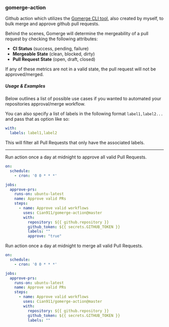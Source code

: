 ### gomerge-action

Github action which utilizes the [Gomerge CLI tool](https://github.com/Cian911/gomerge), also created by myself, to bulk merge and approve github pull requests.

Behind the scenes, Gomerge will determine the mergeability of a pull request by checking the following attributes:

- **CI Status** (success, pending, failure)
- **Mergeable State** (clean, blocked, dirty)
- **Pull Request State** (open, draft, closed)

If any of these metrics are not in a valid state, the pull request will not be approved/merged.

##### Usage & Examples

Below outlines a list of possible use cases if you wanted to automated your repositories approval/merge workflow.

You can also specify a list of labels in the following format `label1,label2...` and pass that as option like so:
```yaml
with:
  labels: label1,label2
```

This will filter all Pull Requests that only have the associated labels.

---

Run action once a day at midnight to approve all valid Pull Requests.
```yaml
on:
  schedule:
    - cron: '0 0 * * *'

jobs:
  approve-prs:
    runs-on: ubuntu-latest
    name: Approve valid PRs 
    steps:
      - name: Approve valid workflows
        uses: Cian911/gomerge-action@master
        with:
          repository: ${{ github.repository }}
          github_token: ${{ secrets.GITHUB_TOKEN }}
          labels: ""
          approve: "true"
```

Run action once a day at midnight to merge all valid Pull Requests.
```yaml
on:
  schedule:
    - cron: '0 0 * * *'

jobs:
  approve-prs:
    runs-on: ubuntu-latest
    name: Approve valid PRs 
    steps:
      - name: Approve valid workflows
        uses: Cian911/gomerge-action@master
        with:
          repository: ${{ github.repository }}
          github_token: ${{ secrets.GITHUB_TOKEN }}
          labels: ""
```
